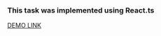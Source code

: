 ### This task was implemented using React.ts

[DEMO LINK](https://kirillmaslov.github.io/react_dynamic-list-of-goods/)

